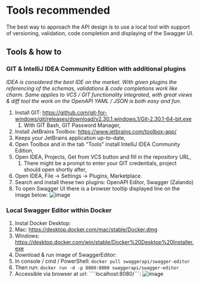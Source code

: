 # Tools recommended #
The best way to approach the API design is to use a local tool with support of versioning, 
validation, code completion and displaying of the Swagger UI.

## Tools & how to ##

### **GIT**  & **IntelliJ IDEA Community Edition** with additional plugins ###

_IDEA is considered the best IDE on the market. With given plugins the referencing of the schemas, validations & code completions work like charm. 
Same applies to VCS / GIT functionality integrated, with great views & diff tool the work on the OpenAPI YAML / JSON is both easy and fun._ 

1. Install GIT: https://github.com/git-for-windows/git/releases/download/v2.30.1.windows.1/Git-2.30.1-64-bit.exe
   1. With GIT Bash, GIT Password Manager,
1. Install JetBrains Toolbox: https://www.jetbrains.com/toolbox-app/
  1. Keeps your JetBrains application up-to-date,
1. Open Toolbox and in the tab "Tools" install IntelliJ IDEA Community Edition,
1. Open IDEA, Projects, Get from VCS button and fill in the repository URL,
   1. There might be a prompt to enter your GIT credentials, project should open shortly after,
1. Open IDEA, File -> Settings -> Plugins, Marketplace.
  1. Search and install these two plugins: OpenAPI Editor, Swagger (Zalando)
1. To open Swagger UI there is a browser tooltip displayed line on the image below: 
![image](https://user-images.githubusercontent.com/13381273/112120682-cdef6f00-8bbe-11eb-8f0a-b52ece85918a.png)


### Local Swagger Editor within Docker ###

1. Instal Docker Desktop:
  1. Mac: https://desktop.docker.com/mac/stable/Docker.dmg
  1. Windows: https://desktop.docker.com/win/stable/Docker%20Desktop%20Installer.exe
1. Download & run image of SwaggerEditor:
  1. In console / cmd / PowerShell: ```docker pull swaggerapi/swagger-editor```
  1. Then run: ```docker run -d -p 8080:8080 swaggerapi/swagger-editor```
1. Accessible via browser at url: ````localhost:8080/```:
![image](https://user-images.githubusercontent.com/13381273/112120552-a8626580-8bbe-11eb-871a-4b0316d35e61.png)



 

 

